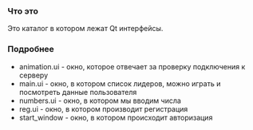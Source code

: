 ### Что это
Это каталог в котором лежат Qt интерфейсы.

### Подробнее
- animation.ui - окно, которое отвечает за проверку подключения к серверу
- main.ui - окно, в котором список лидеров, можно играть и посмотреть данные пользователя
- numbers.ui - окно, в котором мы вводим числа
- reg.ui - окно, в котором производит регистрация
- start_window - окно, в котором происходит авторизация